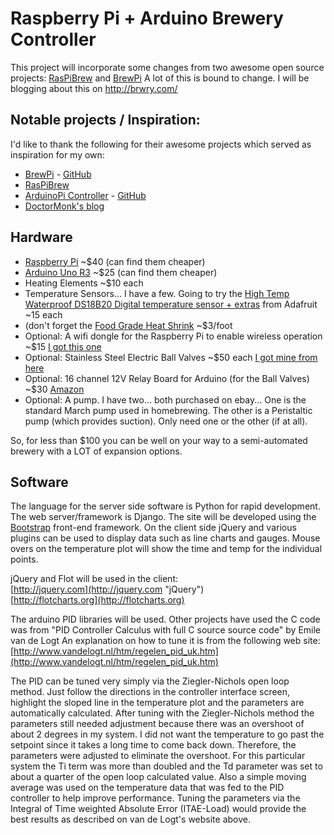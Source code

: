 # Raspberry Pi + Arduino Brewery Controller
This project will incorporate some changes from two awesome open source projects: [RasPiBrew](https://github.com/steve71/RasPiBrew) and [BrewPi](http://BrewPi.com)
A lot of this is bound to change.  I will be blogging about this on http://brwry.com/

## Notable projects / Inspiration:
I'd like to thank the following for their awesome projects which served as inspiration for my own:

* [BrewPi](http://brewpi.com/) - [GitHub](https://github.com/BrewPi)
* [RasPiBrew](https://github.com/steve71/RasPiBrew)
* [ArduinoPi Controller](http://www.fritz-hut.com/arduinopi-v1-5-bluetooth-dongle-support/) - [GitHub](https://github.com/JanStevens/ArduinoPi-Controller)
* [DoctorMonk's blog](http://www.doctormonk.com/2012/04/raspberry-pi-and-arduino.html)

## Hardware

* [Raspberry Pi](https://www.adafruit.com/products/998) ~$40 (can find them cheaper)
* [Arduino Uno R3](http://www.amazon.com/Arduino-Rev-3-Uno-R3/dp/B006H06TVG/ref=sr_1_1?ie=UTF8&qid=1349220074&sr=8-1&keywords=arduino+uno) ~$25 (can find them cheaper)
* Heating Elements ~$10 each
* Temperature Sensors... I have a few. Going to try the [High Temp Waterproof DS18B20 Digital temperature sensor + extras](https://www.adafruit.com/products/642) from Adafruit ~15 each
* (don't forget the [Food Grade Heat Shrink](https://www.adafruit.com/products/1020) ~$3/foot
* Optional: A wifi dongle for the Raspberry Pi to enable wireless operation ~$15 [I got this one](http://www.amazon.com/AirLink101-AWLL5088-Wireless-Ultra-Adapter/dp/B003X26PMO/ref=sr_1_2?ie=UTF8&qid=1349220458&sr=8-2&keywords=raspberry+pi+wifi)
* Optional: Stainless Steel Electric Ball Valves ~$50 each [I got mine from here](http://www.oscsys.com/store/product/294)
* Optional: 16 channel 12V Relay Board for Arduino (for the Ball Valves) ~$30 [Amazon](http://www.amazon.com/SainSmart-16-Channel-Relay-Module-Arduino/dp/B0057OC66U/ref=sr_1_2?ie=UTF8&qid=1349220222&sr=8-2&keywords=12v+relay+board)
* Optional: A pump. I have two... both purchased on ebay...  One is the standard March pump used in homebrewing.  The other is a Peristaltic pump (which provides suction).  Only need one or the other (if at all).

So, for less than $100 you can be well on your way to a semi-automated brewery with a LOT of expansion options.

## Software

The language for the server side software is Python for rapid development.  The web server/framework is Django.  The site will be developed using the [Bootstrap](http://twitter.github.com/bootstrap/index.html) front-end framework.
On the client side jQuery and various plugins can be used to display data such as line charts and gauges. Mouse overs on the temperature plot will show the time and temp for the individual points.

jQuery and Flot will be used in the client:  
[http://jquery.com](http://jquery.com "jQuery")  
[http://flotcharts.org](http://flotcharts.org)  

The arduino PID libraries will be used.  Other projects have used the C code was from "PID Controller Calculus with full C source source code" by Emile van de Logt
An explanation on how to tune it is from the following web site:  
[http://www.vandelogt.nl/htm/regelen_pid_uk.htm](http://www.vandelogt.nl/htm/regelen_pid_uk.htm)  

The PID can be tuned very simply via the Ziegler-Nichols open loop method.  Just follow the directions in the controller interface screen, highlight the sloped line in the temperature plot and the parameters are automatically calculated.  After tuning with the Ziegler-Nichols method the parameters still needed adjustment because there was an overshoot of about 2 degrees in my system. I did not want the temperature to go past the setpoint since it takes a long time to come back down. Therefore, the parameters were adjusted to eliminate the overshoot.  For this particular system the Ti term was more than doubled and the Td parameter was set to about a quarter of the open loop calculated value.  Also a simple moving average was used on the temperature data that was fed to the PID controller to help improve performance.  Tuning the parameters via the Integral of Time weighted Absolute Error (ITAE-Load) would provide the best results as described on van de Logt's website above.